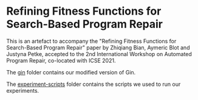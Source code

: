 # Refining Fitness Functions for Search-Based Program Repair

This is an artefact to accompany the "Refining Fitness Functions for Search-Based Program Repair" paper by Zhiqiang Bian, Aymeric Blot and Justyna Petke, accepted to the 2nd International Workshop on Automated Program Repair, co-located with ICSE 2021.

The [gin](./gin/) folder contains our modified version of Gin.

The [experiment-scripts](./experiment-scripts) folder contains the scripts we used to run our experiments.
